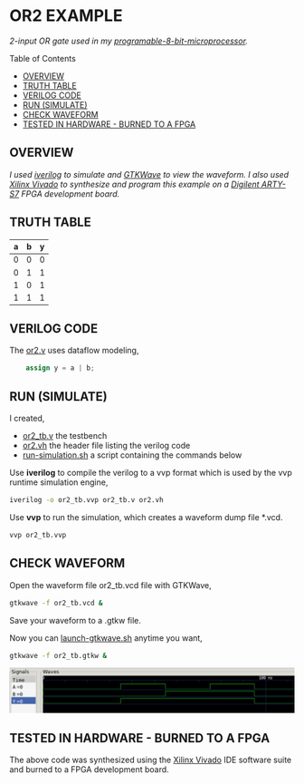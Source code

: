 # OR2 EXAMPLE

_2-input OR gate used in my
[programable-8-bit-microprocessor](https://github.com/JeffDeCola/my-verilog-examples/tree/master/systems/microprocessors/programable-8-bit-microprocessor)._

Table of Contents

* [OVERVIEW](https://github.com/JeffDeCola/my-verilog-examples/tree/master/basic-code/combinational-logic/or2#overview)
* [TRUTH TABLE](https://github.com/JeffDeCola/my-verilog-examples/tree/master/basic-code/combinational-logic/or2#truth-table)
* [VERILOG CODE](https://github.com/JeffDeCola/my-verilog-examples/tree/master/basic-code/combinational-logic/or2#verilog-code)
* [RUN (SIMULATE)](https://github.com/JeffDeCola/my-verilog-examples/tree/master/basic-code/combinational-logic/or2#run-simulate)
* [CHECK WAVEFORM](https://github.com/JeffDeCola/my-verilog-examples/tree/master/basic-code/combinational-logic/or2#check-waveform)
* [TESTED IN HARDWARE - BURNED TO A FPGA](https://github.com/JeffDeCola/my-verilog-examples/tree/master/basic-code/combinational-logic/or2#tested-in-hardware---burned-to-a-fpga)

## OVERVIEW

_I used
[iverilog](https://github.com/JeffDeCola/my-cheat-sheets/tree/master/hardware/tools/simulation/iverilog-cheat-sheet)
to simulate and
[GTKWave](https://github.com/JeffDeCola/my-cheat-sheets/tree/master/hardware/tools/simulation/gtkwave-cheat-sheet)
to view the waveform. I also used
[Xilinx Vivado](https://github.com/JeffDeCola/my-cheat-sheets/tree/master/hardware/tools/synthesis/xilinx-vivado-cheat-sheet)
to synthesize and program this example on a
[Digilent ARTY-S7](https://github.com/JeffDeCola/my-cheat-sheets/tree/master/hardware/development/fpga-development-boards/digilent-arty-s7-cheat-sheet)
FPGA development board._

## TRUTH TABLE

| a     | b     | y     |
|:-----:|:-----:|:-----:|
| 0     | 0     | 0     |
| 0     | 1     | 1     |
| 1     | 0     | 1     |
| 1     | 1     | 1     |

## VERILOG CODE

The
[or2.v](https://github.com/JeffDeCola/my-verilog-examples/blob/master/basic-code/combinational-logic/or2/or2.v)
uses dataflow modeling,

```verilog
    assign y = a | b;
```

## RUN (SIMULATE)

I created,

* [or2_tb.v](https://github.com/JeffDeCola/my-verilog-examples/blob/master/basic-code/combinational-logic/or2/or2_tb.v)
the testbench
* [or2.vh](https://github.com/JeffDeCola/my-verilog-examples/blob/master/basic-code/combinational-logic/or2/or2.vh)
the header file listing the verilog code
* [run-simulation.sh](https://github.com/JeffDeCola/my-verilog-examples/blob/master/basic-code/combinational-logic/or2/run-simulation.sh)
a script containing the commands below

Use **iverilog** to compile the verilog to a vvp format
which is used by the vvp runtime simulation engine,

```bash
iverilog -o or2_tb.vvp or2_tb.v or2.vh
```

Use **vvp** to run the simulation, which creates a waveform dump file *.vcd.

```bash
vvp or2_tb.vvp
```

## CHECK WAVEFORM

Open the waveform file or2_tb.vcd file with GTKWave,

```bash
gtkwave -f or2_tb.vcd &
```

Save your waveform to a .gtkw file.

Now you can
[launch-gtkwave.sh](https://github.com/JeffDeCola/my-verilog-examples/blob/master/launch-GTKWave-script/launch-gtkwave.sh)
anytime you want,

```bash
gtkwave -f or2_tb.gtkw &
```

![or2-waveform.jpg](../../../docs/pics/or2-waveform.jpg)

## TESTED IN HARDWARE - BURNED TO A FPGA

The above code was synthesized using the
[Xilinx Vivado](https://github.com/JeffDeCola/my-cheat-sheets/tree/master/hardware/tools/synthesis/xilinx-vivado-cheat-sheet)
IDE software suite and burned to a FPGA development board.

